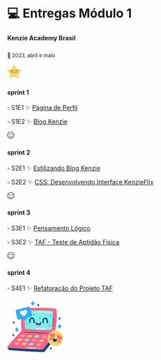 # :computer: Entregas Módulo 1

#### Kenzie Academy Brasil

<sub>:date: 2023, abril e maio</sub>

![estrelas](gold-star.png)

#### sprint 1
:white_small_square: S1E1 :sparkles: [Página de Perfil](https://github.com/nicegrrrl/pagina_perfil)

:white_small_square: S1E2 :sparkles: [Blog Kenzie]()

![carinha feliz](happiness.png)

#### sprint 2

:white_small_square: S2E1 :sparkles: [Estilizando Blog Kenzie]()

:white_small_square: S2E2 :sparkles: [CSS: Desenvolvendo Interface KenzieFlix]()

![carinha feliz](happiness.png)

#### sprint 3

:white_small_square: S3E1 :sparkles: [Pensamento Lógico]()

:white_small_square: S3E2 :sparkles: [TAF - Teste de Aptidão Física]()

![carinha feliz](happiness.png)

#### sprint 4

:white_small_square: S4E1 :sparkles: [Refatoração do Projeto TAF]()

![Computer](computer.png)
